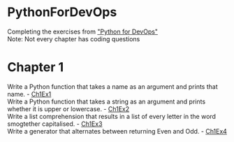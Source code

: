 # PythonForDevOps
Completing the exercises from ["Python for DevOps"](http://shop.oreilly.com/product/0636920274902.do)  
Note: Not every chapter has coding questions

# Chapter 1
Write a Python function that takes a name as an argument and prints that name. - [Ch1Ex1](https://github.com/GammaBlaze/PythonForDevOps/blob/master/Chapter_1/Ch1Ex1.py)  
Write a Python function that takes a string as an argument and prints whether it is upper or lowercase. - [Ch1Ex2](https://github.com/GammaBlaze/PythonForDevOps/blob/master/Chapter_1/Ch1Ex2.py)  
Write a list comprehension that results in a list of every letter in the word smogtether capitalised. - [Ch1Ex3](https://github.com/GammaBlaze/PythonForDevOps/blob/master/Chapter_1/Ch1Ex3.py)  
Write a generator that alternates between returning Even and Odd. - [Ch1Ex4](https://github.com/GammaBlaze/PythonForDevOps/blob/master/Chapter_1/Ch1Ex4.py)
